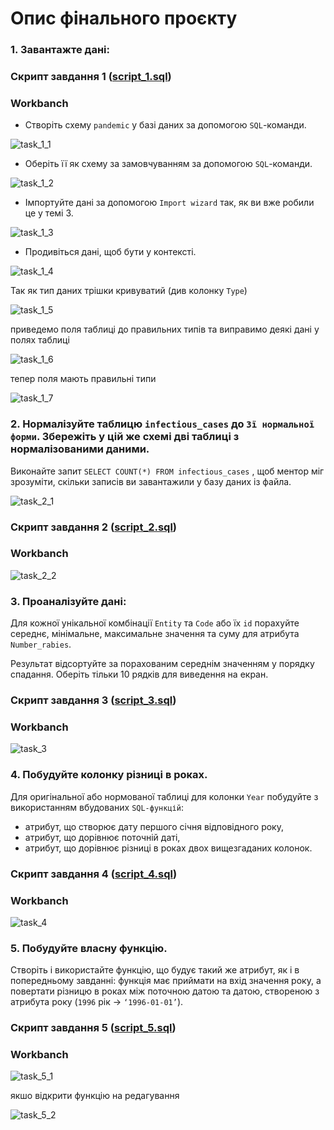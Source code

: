 # Опис фінального проєкту

### 1. Завантажте дані:

### Скрипт завдання 1 ([script_1.sql](./script_1.sql))

### Workbanch

- Створіть схему `pandemic` у базі даних за допомогою `SQL`-команди.

![task_1_1](./imgs/task_1_1.png)

- Оберіть її як схему за замовчуванням за допомогою `SQL`-команди.

![task_1_2](./imgs/task_1_2.png)

- Імпортуйте дані за допомогою `Import wizard` так, як ви вже робили це у темі 3.

![task_1_3](./imgs/task_1_3.png)

- Продивіться дані, щоб бути у контексті.

![task_1_4](./imgs/task_1_4.png)

Так як тип даних трішки кривуватий (див колонку `Type`)

![task_1_5](./imgs/task_1_5.png)

приведемо поля таблиці до правильних типів та виправимо деякі дані у полях таблиці

![task_1_6](./imgs/task_1_6.png)

тепер поля мають правильні типи

![task_1_7](./imgs/task_1_7.png)

### 2. Нормалізуйте таблицю `infectious_cases` до `3ї нормальної форми`. Збережіть у цій же схемі дві таблиці з нормалізованими даними.

Виконайте запит `SELECT COUNT(*) FROM infectious_cases` , щоб ментор міг зрозуміти, скільки записів ви завантажили у базу даних із файла.

![task_2_1](./imgs/task_2_1.png)

### Скрипт завдання 2 ([script_2.sql](./script_2.sql))

### Workbanch

![task_2_2](./imgs/task_2_2.png)

### 3. Проаналізуйте дані:

Для кожної унікальної комбінації `Entity` та `Code` або їх `id` порахуйте середнє, мінімальне, максимальне значення та суму для атрибута `Number_rabies`.

Результат відсортуйте за порахованим середнім значенням у порядку спадання.
Оберіть тільки 10 рядків для виведення на екран.

### Скрипт завдання 3 ([script_3.sql](./script_3.sql))

### Workbanch

![task_3](./imgs/task_3.png)

### 4. Побудуйте колонку різниці в роках.

Для оригінальної або нормованої таблиці для колонки `Year` побудуйте з використанням вбудованих `SQL-функцій`:

- атрибут, що створює дату першого січня відповідного року,
- атрибут, що дорівнює поточній даті,
- атрибут, що дорівнює різниці в роках двох вищезгаданих колонок.

### Скрипт завдання 4 ([script_4.sql](./script_4.sql))

### Workbanch

![task_4](./imgs/task_4.png)

### 5. Побудуйте власну функцію.

Створіть і використайте функцію, що будує такий же атрибут, як і в попередньому завданні: функція має приймати на вхід значення року, а повертати різницю в роках між поточною датою та датою, створеною з атрибута року (`1996` рік → `‘1996-01-01’`).

### Скрипт завдання 5 ([script_5.sql](./script_5.sql))

### Workbanch

![task_5_1](./imgs/task_5_1.png)

якшо відкрити функцію на редагування

![task_5_2](./imgs/task_5_2.png)
